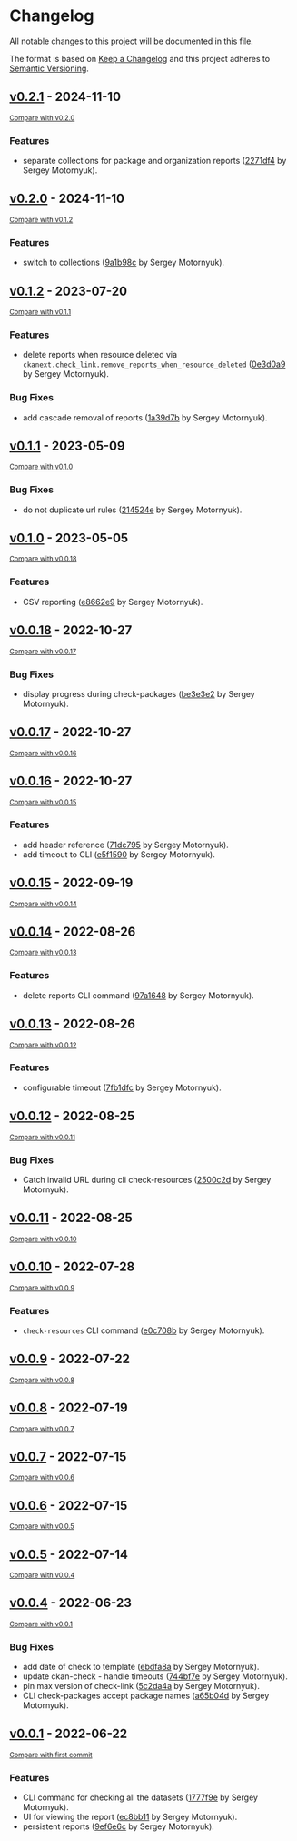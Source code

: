# Changelog

All notable changes to this project will be documented in this file.

The format is based on [Keep a Changelog](http://keepachangelog.com/en/1.0.0/)
and this project adheres to [Semantic Versioning](http://semver.org/spec/v2.0.0.html).

<!-- insertion marker -->
## [v0.2.1](https://github.com/DataShades/ckanext-check-link/releases/tag/v0.2.1) - 2024-11-10

<small>[Compare with v0.2.0](https://github.com/DataShades/ckanext-check-link/compare/v0.2.0...v0.2.1)</small>

### Features

- separate collections for package and organization reports ([2271df4](https://github.com/DataShades/ckanext-check-link/commit/2271df461180e3909ad2bb89c6efdabb746c07ad) by Sergey Motornyuk).

## [v0.2.0](https://github.com/DataShades/ckanext-check-link/releases/tag/v0.2.0) - 2024-11-10

<small>[Compare with v0.1.2](https://github.com/DataShades/ckanext-check-link/compare/v0.1.2...v0.2.0)</small>

### Features

- switch to collections ([9a1b98c](https://github.com/DataShades/ckanext-check-link/commit/9a1b98cf0637868d87afb82a1ed8e838367d9ac6) by Sergey Motornyuk).

## [v0.1.2](https://github.com/DataShades/ckanext-check-link/releases/tag/v0.1.2) - 2023-07-20

<small>[Compare with v0.1.1](https://github.com/DataShades/ckanext-check-link/compare/v0.1.1...v0.1.2)</small>

### Features

- delete reports when resource deleted via `ckanext.check_link.remove_reports_when_resource_deleted` ([0e3d0a9](https://github.com/DataShades/ckanext-check-link/commit/0e3d0a987c8d7d8daed627586867439adc26d5f5) by Sergey Motornyuk).

### Bug Fixes

- add cascade removal of reports ([1a39d7b](https://github.com/DataShades/ckanext-check-link/commit/1a39d7b07318336ba2fd42f1019ec51ad87c15de) by Sergey Motornyuk).

## [v0.1.1](https://github.com/DataShades/ckanext-check-link/releases/tag/v0.1.1) - 2023-05-09

<small>[Compare with v0.1.0](https://github.com/DataShades/ckanext-check-link/compare/v0.1.0...v0.1.1)</small>

### Bug Fixes

- do not duplicate url rules ([214524e](https://github.com/DataShades/ckanext-check-link/commit/214524eb9d3095852e9bccdf9cc0724b6ee1dd1f) by Sergey Motornyuk).

## [v0.1.0](https://github.com/DataShades/ckanext-check-link/releases/tag/v0.1.0) - 2023-05-05

<small>[Compare with v0.0.18](https://github.com/DataShades/ckanext-check-link/compare/v0.0.18...v0.1.0)</small>

### Features

- CSV reporting ([e8662e9](https://github.com/DataShades/ckanext-check-link/commit/e8662e96d679e34bd02ab4cae5a40ee2b7e00fd7) by Sergey Motornyuk).

## [v0.0.18](https://github.com/DataShades/ckanext-check-link/releases/tag/v0.0.18) - 2022-10-27

<small>[Compare with v0.0.17](https://github.com/DataShades/ckanext-check-link/compare/v0.0.17...v0.0.18)</small>

### Bug Fixes

- display progress during check-packages ([be3e3e2](https://github.com/DataShades/ckanext-check-link/commit/be3e3e27eda732ec6e8db68fdd008499ab7eae7f) by Sergey Motornyuk).

## [v0.0.17](https://github.com/DataShades/ckanext-check-link/releases/tag/v0.0.17) - 2022-10-27

<small>[Compare with v0.0.16](https://github.com/DataShades/ckanext-check-link/compare/v0.0.16...v0.0.17)</small>

## [v0.0.16](https://github.com/DataShades/ckanext-check-link/releases/tag/v0.0.16) - 2022-10-27

<small>[Compare with v0.0.15](https://github.com/DataShades/ckanext-check-link/compare/v0.0.15...v0.0.16)</small>

### Features

- add header reference ([71dc795](https://github.com/DataShades/ckanext-check-link/commit/71dc7955f0c7fe678ddef868e8a5098ad190de5b) by Sergey Motornyuk).
- add timeout to CLI ([e5f1590](https://github.com/DataShades/ckanext-check-link/commit/e5f1590e46d1506c311731b9ab6f9ba681552038) by Sergey Motornyuk).

## [v0.0.15](https://github.com/DataShades/ckanext-check-link/releases/tag/v0.0.15) - 2022-09-19

<small>[Compare with v0.0.14](https://github.com/DataShades/ckanext-check-link/compare/v0.0.14...v0.0.15)</small>

## [v0.0.14](https://github.com/DataShades/ckanext-check-link/releases/tag/v0.0.14) - 2022-08-26

<small>[Compare with v0.0.13](https://github.com/DataShades/ckanext-check-link/compare/v0.0.13...v0.0.14)</small>

### Features

- delete reports CLI command ([97a1648](https://github.com/DataShades/ckanext-check-link/commit/97a164857fa581170707a94a941a5434a1648138) by Sergey Motornyuk).

## [v0.0.13](https://github.com/DataShades/ckanext-check-link/releases/tag/v0.0.13) - 2022-08-26

<small>[Compare with v0.0.12](https://github.com/DataShades/ckanext-check-link/compare/v0.0.12...v0.0.13)</small>

### Features

- configurable timeout ([7fb1dfc](https://github.com/DataShades/ckanext-check-link/commit/7fb1dfc2fbf7719c7f4b4df937ff547a02c290b7) by Sergey Motornyuk).

## [v0.0.12](https://github.com/DataShades/ckanext-check-link/releases/tag/v0.0.12) - 2022-08-25

<small>[Compare with v0.0.11](https://github.com/DataShades/ckanext-check-link/compare/v0.0.11...v0.0.12)</small>

### Bug Fixes

- Catch invalid URL during cli check-resources ([2500c2d](https://github.com/DataShades/ckanext-check-link/commit/2500c2da44a361fc5808eb911a808ab9af5ad7b6) by Sergey Motornyuk).

## [v0.0.11](https://github.com/DataShades/ckanext-check-link/releases/tag/v0.0.11) - 2022-08-25

<small>[Compare with v0.0.10](https://github.com/DataShades/ckanext-check-link/compare/v0.0.10...v0.0.11)</small>

## [v0.0.10](https://github.com/DataShades/ckanext-check-link/releases/tag/v0.0.10) - 2022-07-28

<small>[Compare with v0.0.9](https://github.com/DataShades/ckanext-check-link/compare/v0.0.9...v0.0.10)</small>

### Features

- `check-resources` CLI command ([e0c708b](https://github.com/DataShades/ckanext-check-link/commit/e0c708bc01ede1f9057af1c47364ae143f9781f8) by Sergey Motornyuk).

## [v0.0.9](https://github.com/DataShades/ckanext-check-link/releases/tag/v0.0.9) - 2022-07-22

<small>[Compare with v0.0.8](https://github.com/DataShades/ckanext-check-link/compare/v0.0.8...v0.0.9)</small>

## [v0.0.8](https://github.com/DataShades/ckanext-check-link/releases/tag/v0.0.8) - 2022-07-19

<small>[Compare with v0.0.7](https://github.com/DataShades/ckanext-check-link/compare/v0.0.7...v0.0.8)</small>

## [v0.0.7](https://github.com/DataShades/ckanext-check-link/releases/tag/v0.0.7) - 2022-07-15

<small>[Compare with v0.0.6](https://github.com/DataShades/ckanext-check-link/compare/v0.0.6...v0.0.7)</small>

## [v0.0.6](https://github.com/DataShades/ckanext-check-link/releases/tag/v0.0.6) - 2022-07-15

<small>[Compare with v0.0.5](https://github.com/DataShades/ckanext-check-link/compare/v0.0.5...v0.0.6)</small>

## [v0.0.5](https://github.com/DataShades/ckanext-check-link/releases/tag/v0.0.5) - 2022-07-14

<small>[Compare with v0.0.4](https://github.com/DataShades/ckanext-check-link/compare/v0.0.4...v0.0.5)</small>

## [v0.0.4](https://github.com/DataShades/ckanext-check-link/releases/tag/v0.0.4) - 2022-06-23

<small>[Compare with v0.0.1](https://github.com/DataShades/ckanext-check-link/compare/v0.0.1...v0.0.4)</small>

### Bug Fixes

- add date of check to template ([ebdfa8a](https://github.com/DataShades/ckanext-check-link/commit/ebdfa8a790c4d567e2442651e9ff5210453f45fe) by Sergey Motornyuk).
- update ckan-check - handle timeouts ([744bf7e](https://github.com/DataShades/ckanext-check-link/commit/744bf7e00405cf65a93c3d30469ec707d80555a9) by Sergey Motornyuk).
- pin max version of check-link ([5c2da4a](https://github.com/DataShades/ckanext-check-link/commit/5c2da4a022d1722317a04674a30e826858db0acd) by Sergey Motornyuk).
- CLI check-packages accept package names ([a65b04d](https://github.com/DataShades/ckanext-check-link/commit/a65b04d03d4ef1e6863c0ad8c8ad53afaeeda309) by Sergey Motornyuk).

## [v0.0.1](https://github.com/DataShades/ckanext-check-link/releases/tag/v0.0.1) - 2022-06-22

<small>[Compare with first commit](https://github.com/DataShades/ckanext-check-link/compare/0325f25d4c9d7cdd0a8e58547b60545dda2e6f37...v0.0.1)</small>

### Features

- CLI command for checking all the datasets ([1777f9e](https://github.com/DataShades/ckanext-check-link/commit/1777f9e895e3fb88f0db8122b55edc26647f75c3) by Sergey Motornyuk).
- UI for viewing the report ([ec8bb11](https://github.com/DataShades/ckanext-check-link/commit/ec8bb11638c7dfa8f66192b80cc77d7ff11feb62) by Sergey Motornyuk).
- persistent reports ([9ef6e6c](https://github.com/DataShades/ckanext-check-link/commit/9ef6e6c26a4475d116c1894dd170de11addeb32e) by Sergey Motornyuk).

